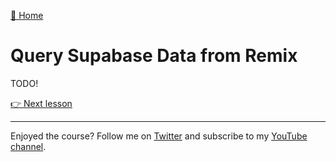 [🏡 Home](../README.md)

# Query Supabase Data from Remix

TODO!

[👉 Next lesson](./05-add-client-auth.md)

---

Enjoyed the course? Follow me on [Twitter](https://twitter.com/jonmeyers_io) and subscribe to my [YouTube channel](https://www.youtube.com/jonmeyers).
